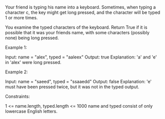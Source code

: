 Your friend is typing his name into a keyboard. Sometimes, when typing a
character c, the key might get long pressed, and the character will be typed
1 or more times.

You examine the typed characters of the keyboard. Return True if it is
possible that it was your friends name, with some characters (possibly none)
being long pressed.


Example 1:


Input: name = "alex", typed = "aaleex"
Output: true
Explanation: 'a' and 'e' in 'alex' were long pressed.


Example 2:


Input: name = "saeed", typed = "ssaaedd"
Output: false
Explanation: 'e' must have been pressed twice, but it was not in the typed
output.



Constraints:


1 <= name.length, typed.length <= 1000
name and typed consist of only lowercase English letters.




